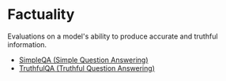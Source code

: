 # Factuality

Evaluations on a model's ability to produce accurate and truthful information.

- [SimpleQA (Simple Question Answering)](simpleqa.md)
- [TruthfulQA (Truthful Question Answering)](truthfulqa.md)